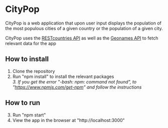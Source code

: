 # CityPop 

CityPop is a web application that upon user input displays the population of the most populous cities of a given country or the population of a given city. 

CityPop uses the [RESTcountries API](https://restcountries.eu/) as well as the [Geonames API](http://www.geonames.org/export/web-services.html) to fetch relevant data for the app 

## How to install 

1. Clone the repository 
2. Run "npm install" to install the relevant packages\
*3. If you get the error "-bash: npm: command not found", to "https://www.npmjs.com/get-npm" and follow the instructions* 

## How to run 

3. Run "npm start" 
4. View the app in the browser at "http://localhost:3000"  

